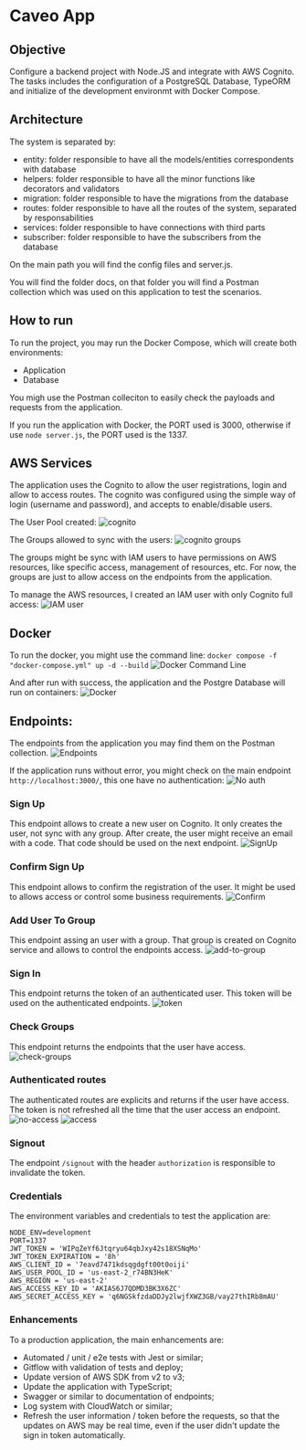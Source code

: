 # Caveo App
## Objective
Configure a backend project with Node.JS and integrate with AWS Cognito. The tasks includes the configuration of a PostgreSQL Database, TypeORM and initialize of the development environmt with Docker Compose.

## Architecture
The system is separated by:
- entity: folder responsible to have all the models/entities correspondents with database
- helpers: folder responsible to have all the minor functions like decorators and validators
- migration: folder responsible to have the migrations from the database
- routes: folder responsible to have all the routes of the system, separated by responsabilities
- services: folder responsible to have connections with third parts
- subscriber: folder responsible to have the subscribers from the database

On the main path you will find the config files and server.js.

You will find the folder docs, on that folder you will find a Postman collection which was used on this application to test the scenarios.

## How to run
To run the project, you may run the Docker Compose, which will create both environments:
- Application
- Database

You migh use the Postman colleciton to easily check the payloads and requests from the application.

If you run the application with Docker, the PORT used is 3000, otherwise if use `node server.js`, the PORT used is the 1337.

## AWS Services
The application uses the Cognito to allow the user registrations, login and allow to access routes.
The cognito was configured using the simple way of login (username and password), and accepts to enable/disable users.

The User Pool created:
![cognito](docs/images/cognito.png "Cognito")

The Groups allowed to sync with the users:
![cognito groups](docs/images/cognito-groups.png "Cognito Groups")

The groups might be sync with IAM users to have permissions on AWS resources, like specific access, management of resources, etc. 
For now, the groups are just to allow access on the endpoints from the application.

To manage the AWS resources, I created an IAM user with only Cognito full access:
![IAM user](docs/images/iam-user.png "IAM user")

## Docker
To run the docker, you might use the command line:
`docker compose -f "docker-compose.yml" up -d --build`
![Docker Command Line](docs/images/docker-command-line.png "Docker Command Line")

And after run with success, the application and the Postgre Database will run on containers:
![Docker](docs/images/docker-running.png "Docker")

## Endpoints:
The endpoints from the application you may find them on the Postman collection.
![Endpoints](docs/images/endpoints.png "Endpoints")

If the application runs without error, you might check on the main endpoint `http://localhost:3000/`, this one have no authentication:
![No auth](docs/images/no-auth.png "No auth")

### Sign Up
This endpoint allows to create a new user on Cognito.
It only creates the user, not sync with any group.
After create, the user might receive an email with a code. That code should be used on the next endpoint.
![SignUp](docs/images/signup.png "SignUp")

### Confirm Sign Up
This endpoint allows to confirm the registration of the user. It might be used to allows access or control some business requirements. 
![Confirm](docs/images/confirm.png "Confirm")

### Add User To Group
This endpoint assing an user with a group. That group is created on Cognito service and allows to control the endpoints access.
![add-to-group](docs/images/add-to-group.png "add-to-group")

### Sign In
This endpoint returns the token of an authenticated user. This token will be used on the authenticated endpoints.
![token](docs/images/token.png "token")

### Check Groups
This endpoint returns the endpoints that the user have access.
![check-groups](docs/images/check-groups.png "check-groups")

### Authenticated routes
The authenticated routes are explicits and returns if the user have access.
The token is not refreshed all the time that the user access an endpoint. 
![no-access](docs/images/no-access.png "no-access")
![access](docs/images/access.png "access")

### Signout
The endpoint `/signout` with the header `authorization` is responsible to invalidate the token.

### Credentials
The environment variables and credentials to test the application are:
```
NODE_ENV=development
PORT=1337
JWT_TOKEN = 'WIPqZeYf6Jtqryu64qbJxy42s18XSNqMo'
JWT_TOKEN_EXPIRATION = '8h'
AWS_CLIENT_ID = '7eavd7471kdsqgdgft00t0oiji'
AWS_USER_POOL_ID = 'us-east-2_r74BN3HeK'
AWS_REGION = 'us-east-2'
AWS_ACCESS_KEY_ID = 'AKIAS6J7QDMD3BK3X6ZC'
AWS_SECRET_ACCESS_KEY = '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'
```

### Enhancements
To a production application, the main enhancements are:
- Automated / unit / e2e tests with Jest or similar;
- Gitflow with validation of tests and deploy;
- Update version of AWS SDK from v2 to v3;
- Update the application with TypeScript;
- Swagger or similar to documentation of endpoints;
- Log system with CloudWatch or similar;
- Refresh the user information / token before the requests, so that the updates on AWS may be real time, even if the user didn't update the sign in token automatically.